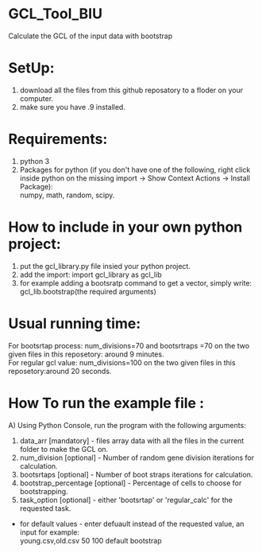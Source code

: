 # GCL_Tool_BIU
Calculate the GCL of the input data with bootstrap

# SetUp:
1) download all the files from this github reposatory to a floder on your computer.
2) make sure you have .9 installed.

# Requirements:
1) python 3
2) Packages for python (if you don't have one of the following, right click inside python on the missing import -> Show Context Actions -> Install Package):<br /> numpy, math, random, scipy.

# How to include in your own python project:
1) put the gcl_library.py file insied your python project.
2) add the import: import gcl_library as gcl_lib
3) for example adding a bootsratp command to get a vector, simply write: gcl_lib.bootstrap(the required arguments)

# Usual running time:
For bootsrtap process: num_divisions=70 and bootsrtraps =70 on the two given files in this reposetory: around 9 minutes.
<br />For regular gcl value: num_divisions=100 on the two given files in this reposetory:around 20 seconds.

# How To run the example file :
A) Using Python Console, run the program with the following arguments:
1) data_arr [mandatory] - files array data with all the files in the current folder to make the GCL on.
2) num_division [optional] - Number of random gene division iterations for calculation.
3) bootsrtaps [optional] - Number of boot straps iterations for calculation.
4) bootstrap_percentage [optional] - Percentage of cells to choose for bootstrapping.
5) task_option [optional] - either 'bootsrtap' or 'regular_calc' for the requested task.
* for default values - enter defuault instead of the requested value, an input for example:<br />
young.csv,old.csv 50 100 default bootstrap
